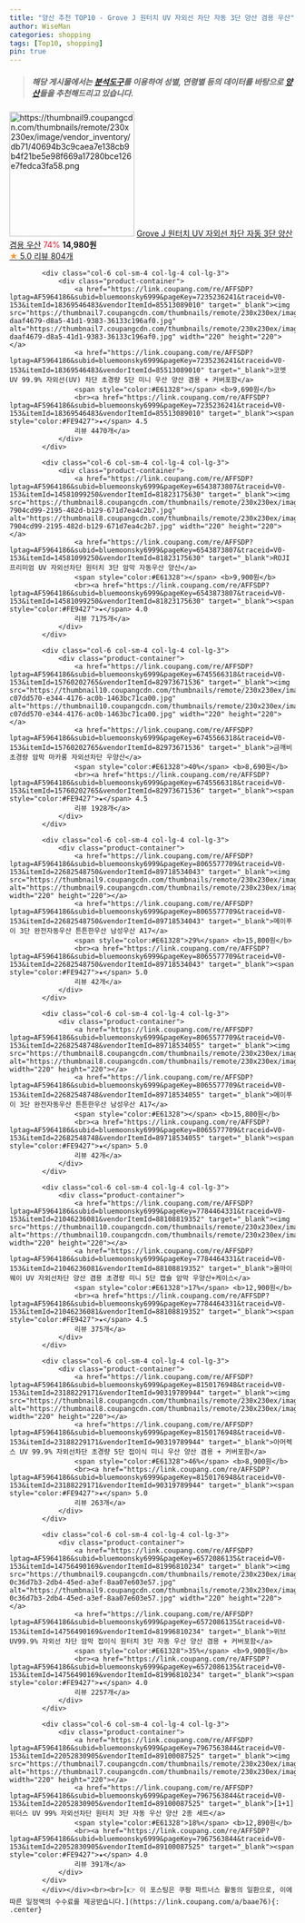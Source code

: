 ```yaml
---
title: "양산 추천 TOP10 - Grove J 원터치 UV 자외선 차단 자동 3단 양산 겸용 우산"
author: WiseMan
categories: shopping
tags: [Top10, shopping]
pin: true
---
```


> ##### 해당 게시물에서는 [**분석도구**](https://itemscout.io/)를 이용하여 **성별**, **연령별** 등의 데이터를 바탕으로 [**양산**](https://link.coupang.com/a/baae76)들을 추천해드리고 있습니다.
<div class="container"><div class="row">
            <div class="col-6 col-sm-4 col-lg-4 col-lg-3">
                <div class="product-container">
                    <a href="https://link.coupang.com/re/AFFSDP?lptag=AF5964186&subid=bluemoonsky6999&pageKey=7931580315&traceid=V0-153&itemId=21818541622&vendorItemId=88867011539" target="_blank"><img src="https://thumbnail9.coupangcdn.com/thumbnails/remote/230x230ex/image/vendor_inventory/db71/40694b3c9caea7e138cb9b4f21be5e98f669a17280bce126e7fedca3fa58.png" alt="https://thumbnail9.coupangcdn.com/thumbnails/remote/230x230ex/image/vendor_inventory/db71/40694b3c9caea7e138cb9b4f21be5e98f669a17280bce126e7fedca3fa58.png" width="220" height="220"></a>
                    <a href="https://link.coupang.com/re/AFFSDP?lptag=AF5964186&subid=bluemoonsky6999&pageKey=7931580315&traceid=V0-153&itemId=21818541622&vendorItemId=88867011539" target="_blank">Grove J 원터치 UV 자외선 차단 자동 3단 양산 겸용 우산</a>
                    <span style="color:#E61328">74%</span> <b>14,980원</b>
                    <br><a href="https://link.coupang.com/re/AFFSDP?lptag=AF5964186&subid=bluemoonsky6999&pageKey=7931580315&traceid=V0-153&itemId=21818541622&vendorItemId=88867011539" target="_blank"><span style="color:#FE9427">★</span> 5.0
                    리뷰 804개</a>
                </div>
            </div>
            
            <div class="col-6 col-sm-4 col-lg-4 col-lg-3">
                <div class="product-container">
                    <a href="https://link.coupang.com/re/AFFSDP?lptag=AF5964186&subid=bluemoonsky6999&pageKey=7235236241&traceid=V0-153&itemId=18369546483&vendorItemId=85513089010" target="_blank"><img src="https://thumbnail7.coupangcdn.com/thumbnails/remote/230x230ex/image/retail/images/4094008028262424-daaf4679-d8a5-41d1-9383-36133c196af0.jpg" alt="https://thumbnail7.coupangcdn.com/thumbnails/remote/230x230ex/image/retail/images/4094008028262424-daaf4679-d8a5-41d1-9383-36133c196af0.jpg" width="220" height="220"></a>
                    <a href="https://link.coupang.com/re/AFFSDP?lptag=AF5964186&subid=bluemoonsky6999&pageKey=7235236241&traceid=V0-153&itemId=18369546483&vendorItemId=85513089010" target="_blank">코멧 UV 99.9% 자외선(UV) 차단 초경량 5단 미니 우산 양산 겸용 + 커버포함</a>
                    <span style="color:#E61328"></span> <b>9,690원</b>
                    <br><a href="https://link.coupang.com/re/AFFSDP?lptag=AF5964186&subid=bluemoonsky6999&pageKey=7235236241&traceid=V0-153&itemId=18369546483&vendorItemId=85513089010" target="_blank"><span style="color:#FE9427">★</span> 4.5
                    리뷰 4470개</a>
                </div>
            </div>
            
            <div class="col-6 col-sm-4 col-lg-4 col-lg-3">
                <div class="product-container">
                    <a href="https://link.coupang.com/re/AFFSDP?lptag=AF5964186&subid=bluemoonsky6999&pageKey=6543873807&traceid=V0-153&itemId=14581099250&vendorItemId=81823175630" target="_blank"><img src="https://thumbnail8.coupangcdn.com/thumbnails/remote/230x230ex/image/retail/images/3746893547917667-7904cd99-2195-482d-b129-671d7ea4c2b7.jpg" alt="https://thumbnail8.coupangcdn.com/thumbnails/remote/230x230ex/image/retail/images/3746893547917667-7904cd99-2195-482d-b129-671d7ea4c2b7.jpg" width="220" height="220"></a>
                    <a href="https://link.coupang.com/re/AFFSDP?lptag=AF5964186&subid=bluemoonsky6999&pageKey=6543873807&traceid=V0-153&itemId=14581099250&vendorItemId=81823175630" target="_blank">ROJI 프리미엄 UV 자외선차단 원터치 3단 암막 자동우산 양산</a>
                    <span style="color:#E61328"></span> <b>9,900원</b>
                    <br><a href="https://link.coupang.com/re/AFFSDP?lptag=AF5964186&subid=bluemoonsky6999&pageKey=6543873807&traceid=V0-153&itemId=14581099250&vendorItemId=81823175630" target="_blank"><span style="color:#FE9427">★</span> 4.0
                    리뷰 7175개</a>
                </div>
            </div>
            
            <div class="col-6 col-sm-4 col-lg-4 col-lg-3">
                <div class="product-container">
                    <a href="https://link.coupang.com/re/AFFSDP?lptag=AF5964186&subid=bluemoonsky6999&pageKey=6745566318&traceid=V0-153&itemId=15760202765&vendorItemId=82973671536" target="_blank"><img src="https://thumbnail10.coupangcdn.com/thumbnails/remote/230x230ex/image/retail/images/547052496282037-c07dd570-e344-4176-ac0b-1463bc71ca00.jpg" alt="https://thumbnail10.coupangcdn.com/thumbnails/remote/230x230ex/image/retail/images/547052496282037-c07dd570-e344-4176-ac0b-1463bc71ca00.jpg" width="220" height="220"></a>
                    <a href="https://link.coupang.com/re/AFFSDP?lptag=AF5964186&subid=bluemoonsky6999&pageKey=6745566318&traceid=V0-153&itemId=15760202765&vendorItemId=82973671536" target="_blank">금깨비 초경량 암막 마카롱 자외선차단 우양산</a>
                    <span style="color:#E61328">40%</span> <b>8,690원</b>
                    <br><a href="https://link.coupang.com/re/AFFSDP?lptag=AF5964186&subid=bluemoonsky6999&pageKey=6745566318&traceid=V0-153&itemId=15760202765&vendorItemId=82973671536" target="_blank"><span style="color:#FE9427">★</span> 4.5
                    리뷰 1928개</a>
                </div>
            </div>
            
            <div class="col-6 col-sm-4 col-lg-4 col-lg-3">
                <div class="product-container">
                    <a href="https://link.coupang.com/re/AFFSDP?lptag=AF5964186&subid=bluemoonsky6999&pageKey=8065577709&traceid=V0-153&itemId=22682548750&vendorItemId=89718534043" target="_blank"><img src="https://thumbnail9.coupangcdn.com/thumbnails/remote/230x230ex/image/vendor_inventory/32ab/7334ea0ed96fd48d17778464177f5d6579e20a23420b2a000f5cab6963b1.jpg" alt="https://thumbnail9.coupangcdn.com/thumbnails/remote/230x230ex/image/vendor_inventory/32ab/7334ea0ed96fd48d17778464177f5d6579e20a23420b2a000f5cab6963b1.jpg" width="220" height="220"></a>
                    <a href="https://link.coupang.com/re/AFFSDP?lptag=AF5964186&subid=bluemoonsky6999&pageKey=8065577709&traceid=V0-153&itemId=22682548750&vendorItemId=89718534043" target="_blank">메이푸이 3단 완전자동우산 튼튼한우산 남성우산 A17</a>
                    <span style="color:#E61328">29%</span> <b>15,800원</b>
                    <br><a href="https://link.coupang.com/re/AFFSDP?lptag=AF5964186&subid=bluemoonsky6999&pageKey=8065577709&traceid=V0-153&itemId=22682548750&vendorItemId=89718534043" target="_blank"><span style="color:#FE9427">★</span> 5.0
                    리뷰 42개</a>
                </div>
            </div>
            
            <div class="col-6 col-sm-4 col-lg-4 col-lg-3">
                <div class="product-container">
                    <a href="https://link.coupang.com/re/AFFSDP?lptag=AF5964186&subid=bluemoonsky6999&pageKey=8065577709&traceid=V0-153&itemId=22682548748&vendorItemId=89718534055" target="_blank"><img src="https://thumbnail8.coupangcdn.com/thumbnails/remote/230x230ex/image/vendor_inventory/a741/0a409d1307b9b01beb43c92413f09dc4af46c91ccdfb935015baf60d5f35.jpg" alt="https://thumbnail8.coupangcdn.com/thumbnails/remote/230x230ex/image/vendor_inventory/a741/0a409d1307b9b01beb43c92413f09dc4af46c91ccdfb935015baf60d5f35.jpg" width="220" height="220"></a>
                    <a href="https://link.coupang.com/re/AFFSDP?lptag=AF5964186&subid=bluemoonsky6999&pageKey=8065577709&traceid=V0-153&itemId=22682548748&vendorItemId=89718534055" target="_blank">메이푸이 3단 완전자동우산 튼튼한우산 남성우산 A17</a>
                    <span style="color:#E61328"></span> <b>15,800원</b>
                    <br><a href="https://link.coupang.com/re/AFFSDP?lptag=AF5964186&subid=bluemoonsky6999&pageKey=8065577709&traceid=V0-153&itemId=22682548748&vendorItemId=89718534055" target="_blank"><span style="color:#FE9427">★</span> 5.0
                    리뷰 42개</a>
                </div>
            </div>
            
            <div class="col-6 col-sm-4 col-lg-4 col-lg-3">
                <div class="product-container">
                    <a href="https://link.coupang.com/re/AFFSDP?lptag=AF5964186&subid=bluemoonsky6999&pageKey=7784464331&traceid=V0-153&itemId=21046236081&vendorItemId=88108819352" target="_blank"><img src="https://thumbnail10.coupangcdn.com/thumbnails/remote/230x230ex/image/vendor_inventory/6079/655289f710f95f16667f30c3ba16b803c486b8e464e22d2d4ef1b0070bb2.jpg" alt="https://thumbnail10.coupangcdn.com/thumbnails/remote/230x230ex/image/vendor_inventory/6079/655289f710f95f16667f30c3ba16b803c486b8e464e22d2d4ef1b0070bb2.jpg" width="220" height="220"></a>
                    <a href="https://link.coupang.com/re/AFFSDP?lptag=AF5964186&subid=bluemoonsky6999&pageKey=7784464331&traceid=V0-153&itemId=21046236081&vendorItemId=88108819352" target="_blank">올마이웨이 UV 자외선차단 양산 겸용 초경량 미니 5단 캡슐 암막 우양산+케이스</a>
                    <span style="color:#E61328">17%</span> <b>12,900원</b>
                    <br><a href="https://link.coupang.com/re/AFFSDP?lptag=AF5964186&subid=bluemoonsky6999&pageKey=7784464331&traceid=V0-153&itemId=21046236081&vendorItemId=88108819352" target="_blank"><span style="color:#FE9427">★</span> 4.5
                    리뷰 375개</a>
                </div>
            </div>
            
            <div class="col-6 col-sm-4 col-lg-4 col-lg-3">
                <div class="product-container">
                    <a href="https://link.coupang.com/re/AFFSDP?lptag=AF5964186&subid=bluemoonsky6999&pageKey=8150176948&traceid=V0-153&itemId=23188229171&vendorItemId=90319789944" target="_blank"><img src="https://thumbnail8.coupangcdn.com/thumbnails/remote/230x230ex/image/vendor_inventory/05fc/e7e7c25e3b664caea969fa88df4624dc69faf4b5a658dd579850eb3cbb08.png" alt="https://thumbnail8.coupangcdn.com/thumbnails/remote/230x230ex/image/vendor_inventory/05fc/e7e7c25e3b664caea969fa88df4624dc69faf4b5a658dd579850eb3cbb08.png" width="220" height="220"></a>
                    <a href="https://link.coupang.com/re/AFFSDP?lptag=AF5964186&subid=bluemoonsky6999&pageKey=8150176948&traceid=V0-153&itemId=23188229171&vendorItemId=90319789944" target="_blank">아머렉스 UV 99.9% 자외선차단 초경량 5단 접이식 미니 우산 양산 겸용 + 커버포함</a>
                    <span style="color:#E61328">46%</span> <b>8,900원</b>
                    <br><a href="https://link.coupang.com/re/AFFSDP?lptag=AF5964186&subid=bluemoonsky6999&pageKey=8150176948&traceid=V0-153&itemId=23188229171&vendorItemId=90319789944" target="_blank"><span style="color:#FE9427">★</span> 5.0
                    리뷰 263개</a>
                </div>
            </div>
            
            <div class="col-6 col-sm-4 col-lg-4 col-lg-3">
                <div class="product-container">
                    <a href="https://link.coupang.com/re/AFFSDP?lptag=AF5964186&subid=bluemoonsky6999&pageKey=6572086135&traceid=V0-153&itemId=14756490169&vendorItemId=81996810234" target="_blank"><img src="https://thumbnail9.coupangcdn.com/thumbnails/remote/230x230ex/image/retail/images/3054536231772371-0c36d7b3-2db4-45ed-a3ef-8aa07e603e57.jpg" alt="https://thumbnail9.coupangcdn.com/thumbnails/remote/230x230ex/image/retail/images/3054536231772371-0c36d7b3-2db4-45ed-a3ef-8aa07e603e57.jpg" width="220" height="220"></a>
                    <a href="https://link.coupang.com/re/AFFSDP?lptag=AF5964186&subid=bluemoonsky6999&pageKey=6572086135&traceid=V0-153&itemId=14756490169&vendorItemId=81996810234" target="_blank">위브 UV99.9% 자외선 차단 암막 접이식 원터치 3단 자동 우산 양산 겸용 + 커버포함</a>
                    <span style="color:#E61328">35%</span> <b>9,900원</b>
                    <br><a href="https://link.coupang.com/re/AFFSDP?lptag=AF5964186&subid=bluemoonsky6999&pageKey=6572086135&traceid=V0-153&itemId=14756490169&vendorItemId=81996810234" target="_blank"><span style="color:#FE9427">★</span> 4.0
                    리뷰 2257개</a>
                </div>
            </div>
            
            <div class="col-6 col-sm-4 col-lg-4 col-lg-3">
                <div class="product-container">
                    <a href="https://link.coupang.com/re/AFFSDP?lptag=AF5964186&subid=bluemoonsky6999&pageKey=7967563844&traceid=V0-153&itemId=22052830905&vendorItemId=89100087525" target="_blank"><img src="https://thumbnail7.coupangcdn.com/thumbnails/remote/230x230ex/image/vendor_inventory/376d/55d11011a7469c0f14eece70f4f8101e690d22dde184f2ed8b1ef911d9c5.jpg" alt="https://thumbnail7.coupangcdn.com/thumbnails/remote/230x230ex/image/vendor_inventory/376d/55d11011a7469c0f14eece70f4f8101e690d22dde184f2ed8b1ef911d9c5.jpg" width="220" height="220"></a>
                    <a href="https://link.coupang.com/re/AFFSDP?lptag=AF5964186&subid=bluemoonsky6999&pageKey=7967563844&traceid=V0-153&itemId=22052830905&vendorItemId=89100087525" target="_blank">[1+1] 위더스 UV 99% 자외선차단 원터치 3단 자동 우산 양산 2종 세트</a>
                    <span style="color:#E61328">18%</span> <b>12,890원</b>
                    <br><a href="https://link.coupang.com/re/AFFSDP?lptag=AF5964186&subid=bluemoonsky6999&pageKey=7967563844&traceid=V0-153&itemId=22052830905&vendorItemId=89100087525" target="_blank"><span style="color:#FE9427">★</span> 4.0
                    리뷰 391개</a>
                </div>
            </div>
            </div></div><br><br>[👉 이 포스팅은 쿠팡 파트너스 활동의 일환으로, 이에 따른 일정액의 수수료를 제공받습니다.](https://link.coupang.com/a/baae76){: .center}